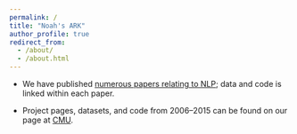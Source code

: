 ```yaml
---
permalink: /
title: "Noah's ARK"
author_profile: true
redirect_from: 
  - /about/
  - /about.html
---
```


* We have published [numerous papers relating to NLP](https://nasmith.github.io/publications/); data and code is linked within each paper.

* Project pages, datasets, and code from 2006&ndash;2015 can be found on our page at [CMU](http://www.ark.cs.cmu.edu/). 
